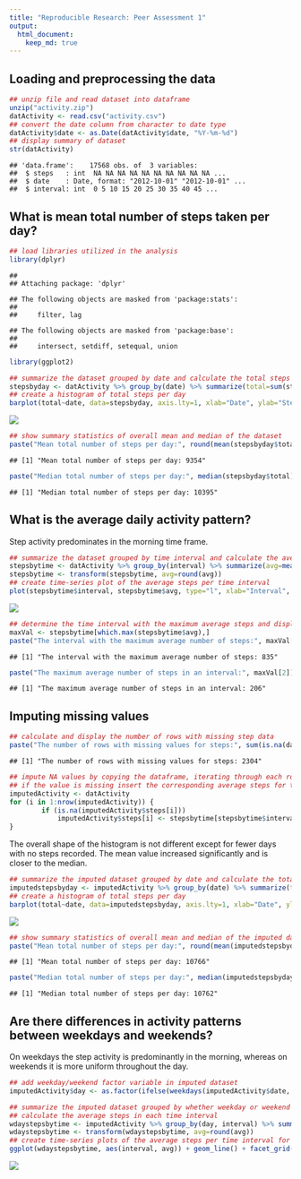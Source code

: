 ```yaml
---
title: "Reproducible Research: Peer Assessment 1"
output: 
  html_document:
    keep_md: true
---
```



## Loading and preprocessing the data

``` r
## unzip file and read dataset into dataframe
unzip("activity.zip")
datActivity <- read.csv("activity.csv")
## convert the date column from character to date type
datActivity$date <- as.Date(datActivity$date, "%Y-%m-%d")
## display summary of dataset
str(datActivity)
```

```
## 'data.frame':	17568 obs. of  3 variables:
##  $ steps   : int  NA NA NA NA NA NA NA NA NA NA ...
##  $ date    : Date, format: "2012-10-01" "2012-10-01" ...
##  $ interval: int  0 5 10 15 20 25 30 35 40 45 ...
```



## What is mean total number of steps taken per day?

``` r
## load libraries utilized in the analysis
library(dplyr)
```

```
## 
## Attaching package: 'dplyr'
```

```
## The following objects are masked from 'package:stats':
## 
##     filter, lag
```

```
## The following objects are masked from 'package:base':
## 
##     intersect, setdiff, setequal, union
```

``` r
library(ggplot2)
```


``` r
## summarize the dataset grouped by date and calculate the total steps per day
stepsbyday <- datActivity %>% group_by(date) %>% summarize(total=sum(steps, na.rm=TRUE))
## create a histogram of total steps per day
barplot(total~date, data=stepsbyday, axis.lty=1, xlab="Date", ylab="Steps per Day")
```

![](PA1_template_files/figure-html/unnamed-chunk-3-1.png)<!-- -->

``` r
## show summary statistics of overall mean and median of the dataset
paste("Mean total number of steps per day:", round(mean(stepsbyday$total)))
```

```
## [1] "Mean total number of steps per day: 9354"
```

``` r
paste("Median total number of steps per day:", median(stepsbyday$total))
```

```
## [1] "Median total number of steps per day: 10395"
```


## What is the average daily activity pattern?
Step activity predominates in the morning time frame.

``` r
## summarize the dataset grouped by time interval and calculate the average steps per interval
stepsbytime <- datActivity %>% group_by(interval) %>% summarize(avg=mean(steps, na.rm=TRUE))
stepsbytime <- transform(stepsbytime, avg=round(avg))
## create time-series plot of the average steps per time interval
plot(stepsbytime$interval, stepsbytime$avg, type="l", xlab="Interval", ylab="Average Steps")
```

![](PA1_template_files/figure-html/unnamed-chunk-4-1.png)<!-- -->

``` r
## determine the time interval with the maximum average steps and display the interval number and steps
maxVal <- stepsbytime[which.max(stepsbytime$avg),]
paste("The interval with the maximum average number of steps:", maxVal[1])
```

```
## [1] "The interval with the maximum average number of steps: 835"
```

``` r
paste("The maximum average number of steps in an interval:", maxVal[2])
```

```
## [1] "The maximum average number of steps in an interval: 206"
```

## Imputing missing values


``` r
## calculate and display the number of rows with missing step data
paste("The number of rows with missing values for steps:", sum(is.na(datActivity$steps)))
```

```
## [1] "The number of rows with missing values for steps: 2304"
```

``` r
## impute NA values by copying the dataframe, iterating through each row and
## if the value is missing insert the corresponding average steps for that time interval
imputedActivity <- datActivity
for (i in 1:nrow(imputedActivity)) {
        if (is.na(imputedActivity$steps[i]))
            imputedActivity$steps[i] <- stepsbytime[stepsbytime$interval==imputedActivity$interval[i],2]
}
```
The overall shape of the histogram is not different except for fewer days with no steps recorded.
The mean value increased significantly and is closer to the median.

``` r
## summarize the imputed dataset grouped by date and calculate the total steps per day
imputedstepsbyday <- imputedActivity %>% group_by(date) %>% summarize(total=sum(steps, na.rm=TRUE))
## create a histogram of total steps per day
barplot(total~date, data=imputedstepsbyday, axis.lty=1, xlab="Date", ylab="Steps per Day")
```

![](PA1_template_files/figure-html/unnamed-chunk-6-1.png)<!-- -->

``` r
## show summary statistics of overall mean and median of the imputed dataset
paste("Mean total number of steps per day:", round(mean(imputedstepsbyday$total)))
```

```
## [1] "Mean total number of steps per day: 10766"
```

``` r
paste("Median total number of steps per day:", median(imputedstepsbyday$total))
```

```
## [1] "Median total number of steps per day: 10762"
```

## Are there differences in activity patterns between weekdays and weekends?
On weekdays the step activity is predominantly in the morning, whereas on weekends it is more uniform throughout the day.

``` r
## add weekday/weekend factor variable in imputed dataset
imputedActivity$day <- as.factor(ifelse(weekdays(imputedActivity$date, abbreviate=TRUE) %in% c("Sat","Sun"),"weekend", "weekday"))

## summarize the imputed dataset grouped by whether weekday or weekend and time interval
## calculate the average steps in each time interval
wdaystepsbytime <- imputedActivity %>% group_by(day, interval) %>% summarize(avg=mean(steps, na.rm=TRUE), .groups="drop")
wdaystepsbytime <- transform(wdaystepsbytime, avg=round(avg))
## create time-series plots of the average steps per time interval for the weekdays and weekends
ggplot(wdaystepsbytime, aes(interval, avg)) + geom_line() + facet_grid(day~.)
```

![](PA1_template_files/figure-html/unnamed-chunk-7-1.png)<!-- -->
